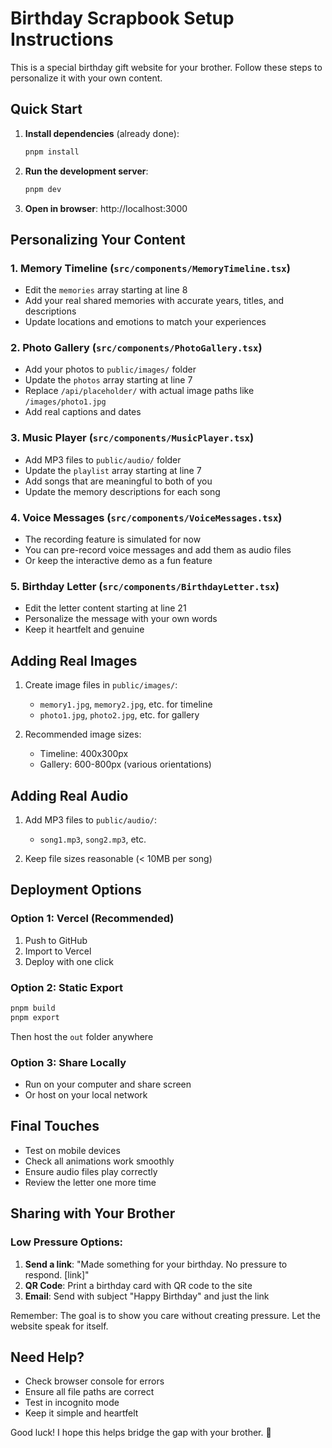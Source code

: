 # Birthday Scrapbook Setup Instructions

This is a special birthday gift website for your brother. Follow these steps to personalize it with your own content.

## Quick Start

1. **Install dependencies** (already done):
   ```bash
   pnpm install
   ```

2. **Run the development server**:
   ```bash
   pnpm dev
   ```

3. **Open in browser**: http://localhost:3000

## Personalizing Your Content

### 1. Memory Timeline (`src/components/MemoryTimeline.tsx`)
- Edit the `memories` array starting at line 8
- Add your real shared memories with accurate years, titles, and descriptions
- Update locations and emotions to match your experiences

### 2. Photo Gallery (`src/components/PhotoGallery.tsx`)
- Add your photos to `public/images/` folder
- Update the `photos` array starting at line 7
- Replace `/api/placeholder/` with actual image paths like `/images/photo1.jpg`
- Add real captions and dates

### 3. Music Player (`src/components/MusicPlayer.tsx`)
- Add MP3 files to `public/audio/` folder
- Update the `playlist` array starting at line 7
- Add songs that are meaningful to both of you
- Update the memory descriptions for each song

### 4. Voice Messages (`src/components/VoiceMessages.tsx`)
- The recording feature is simulated for now
- You can pre-record voice messages and add them as audio files
- Or keep the interactive demo as a fun feature

### 5. Birthday Letter (`src/components/BirthdayLetter.tsx`)
- Edit the letter content starting at line 21
- Personalize the message with your own words
- Keep it heartfelt and genuine

## Adding Real Images

1. Create image files in `public/images/`:
   - `memory1.jpg`, `memory2.jpg`, etc. for timeline
   - `photo1.jpg`, `photo2.jpg`, etc. for gallery

2. Recommended image sizes:
   - Timeline: 400x300px
   - Gallery: 600-800px (various orientations)

## Adding Real Audio

1. Add MP3 files to `public/audio/`:
   - `song1.mp3`, `song2.mp3`, etc.

2. Keep file sizes reasonable (< 10MB per song)

## Deployment Options

### Option 1: Vercel (Recommended)
1. Push to GitHub
2. Import to Vercel
3. Deploy with one click

### Option 2: Static Export
```bash
pnpm build
pnpm export
```
Then host the `out` folder anywhere

### Option 3: Share Locally
- Run on your computer and share screen
- Or host on your local network

## Final Touches

- Test on mobile devices
- Check all animations work smoothly
- Ensure audio files play correctly
- Review the letter one more time

## Sharing with Your Brother

### Low Pressure Options:
1. **Send a link**: "Made something for your birthday. No pressure to respond. [link]"
2. **QR Code**: Print a birthday card with QR code to the site
3. **Email**: Send with subject "Happy Birthday" and just the link

Remember: The goal is to show you care without creating pressure. Let the website speak for itself.

## Need Help?

- Check browser console for errors
- Ensure all file paths are correct
- Test in incognito mode
- Keep it simple and heartfelt

Good luck! I hope this helps bridge the gap with your brother. 💙


